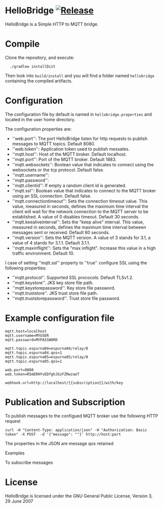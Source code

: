 HelloBridge  [![Release](https://jitpack.io/v/adrianromero/hellobridge.svg)](https://jitpack.io/#adrianromero/hellobridge)
===========

HelloBridge is a Simple HTTP to MQTT bridge.

Compile
=======

Clone the repository, and execute:

```
  ./gradlew installDist
```

Then look into `build/install` and you will find a folder named `hellobridge` containing the compiled artifacts.

Configuration
=============

The configuration file by default is named in `hellobridge.properties` and located in the user home directory.

The configuration properties are:

* ''web.port'': The port HelloBridge listen for http requests to publish messages to MQTT topics. Default 8080.
* ''web.token'': Application token used to publish messates.
* ''mqtt.host'': Host of the MQTT broker. Default localhost.
* ''mqtt.port'': Port of the MQTT broker. Default 1883.
* ''mqtt.websockets'': Boolean value that indicates to connect using the websockets or the tcp protocol. Default false.
* ''mqtt.username'':
* ''mqtt.password'':
* ''mqtt.clientid'': If empty a random client id is generated.
* ''mqtt.ssl'': Boolean value that indicates to connect to the MQTT broker using an SSL connection. Default false.
* ''mqtt.connectiontimeout'': Sets the connection timeout value. This value, measured in seconds, defines the maximum time interval the client will wait for the network connection to the MQTT server to be established. A value of 0 disables timeout. Default 30 seconds.
* ''mqtt.keealiveinterval'': Sets the "keep alive" interval. This value, measured in seconds, defines the maximum time interval between messages sent or received. Default 60 seconds.
* ''mqtt.version'': Sets the MQTT version. A value of 3 stands for 3.1, a value of 4 stands for 3.1.1. Default  3.1.1.
* ''mqtt.maxinflight'': Sets the "max inflight". Increase this value in a high traffic environment. Default 10.

I case of setting ''mqtt.ssl'' property to ''true'' configure SSL using the following properties:
* ''mqtt.protocol''. Supported SSL prococols: Default TLSv1.2.
* ''mqtt.keystore''.  JKS key store file path. 
* ''mqtt.keystorepassword''. Key store file password.
* ''mqtt.truststore''.  JKS trust store file path. 
* ''mqtt.truststorepassword''. Trust store file password.


Example configuration file
==========================

```
mqtt.host=localhost
mqtt.username=MYUSER
mqtt.password=MYPASSWORD

mqtt.topic.espurna04=espurna04/relay/0
mqtt.topic.espurna04.qos=1
mqtt.topic.espurna05=espurna05/relay/0
mqtt.topic.espurna05.qos=1

web.port=8080
web.token=R5mERHYvEDfghJGzFZRwzaeT

webhook.url=http://localhost/{{subscription}}/with/key
```


Publication and Subscription
============================

To publish messages to the configued MQTT broker use the following HTTP request

```
curl -H "Content-Type: application/json" -H "Authorization: Basic token" -X POST  -d '{"message": ""}' http://host:port
```

The properties in the JSON are
message
qos
retained

Examples

To subscribe messages 





License
=======

HelloBridge is licensed under the GNU General Public License, Version 3, 29 June 2007
